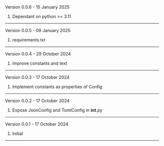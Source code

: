 

Version 0.0.6 - 15 January 2025

1. Dependant on python >= 3.11
------------------------------

Version 0.0.5 - 09 January 2025

1. requirements.txt
------------------------------

Version 0.0.4 - 29 October 2024

1. Improve constants and text
------------------------------

Version 0.0.3 - 17 October 2024

1. Implement constants as properties of Config
------------------------------

Version 0.0.2 - 17 October 2024

1. Expose JsonConfig and TomlConfig in __int__.py
------------------------------

Version 0.0.1 - 17 October 2024

1. Initial 
------------------------------






